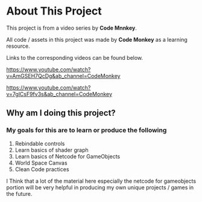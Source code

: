 # About This Project

This project is from a video series by **Code Mnnkey**.

All code / assets in this project was made by **Code Monkey** as a learning resource.

Links to the corresponding videos can be found below.

https://www.youtube.com/watch?v=AmGSEH7QcDg&ab_channel=CodeMonkey

https://www.youtube.com/watch?v=7glCsF9fv3s&ab_channel=CodeMonkey

## Why am I doing this project?

### My goals for this are to learn or produce the following
1. Rebindable controls
2. Learn basics of shader graph
3. Learn basics of Netcode for GameObjects
4. World Space Canvas
5. Clean Code practices

I Think that a lot of the material here especially the netcode for gameobjects portion will be very helpful in producing my own unique projects / games in the future.
